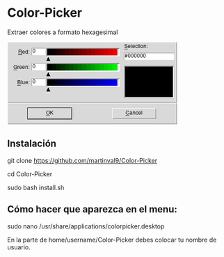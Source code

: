 # Color-Picker
Extraer colores a formato hexagesimal 

![Preview Image](https://github.com/martinval9/Color-Picker/blob/main/color_pick.png)

## Instalación

git clone https://github.com/martinval9/Color-Picker

cd Color-Picker

sudo bash install.sh

## Cómo hacer que aparezca en el menu:

sudo nano /usr/share/applications/colorpicker.desktop

En la parte de home/username/Color-Picker debes colocar tu nombre de usuario.
